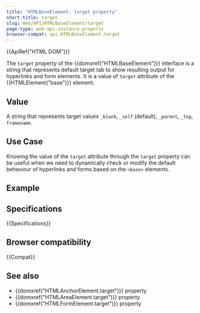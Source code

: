 ```yaml
---
title: "HTMLBaseElement: target property"
short-title: target
slug: Web/API/HTMLBaseElement/target
page-type: web-api-instance-property
browser-compat: api.HTMLBaseElement.target
---
```


{{ApiRef("HTML DOM")}}

The `target` property of the {{domxref("HTMLBaseElement")}} interface is a string that represents default target tab to show resulting output for hyperlinks and form elements. It is a value of `target` attribute of the {{HTMLElement("base")}} element.

## Value

A string that represents target values `_blank`, `_self` (default), `_parent`, `_top`, `framename`.

## Use Case
Knowing the value of the `target` attribute through the `target` property can be useful when we need to dynamically check or modify the default behaviour of hyperlinks and forms based on the `<base>` elements.

## Example

## Specifications

{{Specifications}}

## Browser compatibility

{{Compat}}

## See also

- {{domxref("HTMLAnchorElement.target")}} property
- {{domxref("HTMLAreaElement.target")}} property
- {{domxref("HTMLFormElement.target")}} property